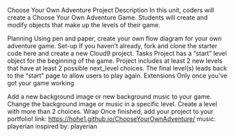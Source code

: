 Choose Your Own Adventure
Project Description
In this unit, coders will create a Choose Your Own Adventure Game. Students will create and modify objects that make up the levels of their game.

Planning
 Using pen and paper, create your own flow diagram for your own adventure game.
Set-up
 If you haven’t already, fork and clone the starter code here and create a new Cloud9 project.
Tasks
 Project has a “start” level object for the beginning of the game.
 Project includes at least 2 new levels that have at least 2 possible next_level choices.
 The final level(s) leads back to the “start” page to allow users to play again.
Extensions
Only once you’ve got your game working

 Add a new background image or new background music to your game.
 Change the background image or music in a specific level.
 Create a level with more than 2 choices.
Wrap
 Once finished, add your project to your portfolio!
link: https://hohe1.github.io/ChooseYourOwnAdventure/
music: playerian
inspired by: playerian
